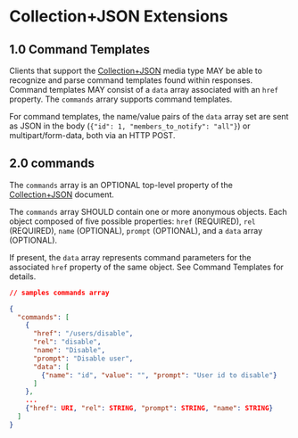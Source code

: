 # Collection+JSON Extensions

## 1.0 Command Templates

Clients that support the [Collection+JSON](http://amundsen.com/media-types/collection/) media type MAY be able to recognize and parse command templates found within responses. Command templates MAY consist of a `data` array associated with an `href` property. The `commands` arrary supports command templates.

For command templates, the name/value pairs of the `data` array set are sent as JSON in the body (`{"id": 1, "members_to_notify": "all"}`) or multipart/form-data, both via an HTTP POST.

## 2.0 commands

The `commands` array is an OPTIONAL top-level property of the [Collection+JSON](http://amundsen.com/media-types/collection/) document.

The `commands` array SHOULD contain one or more anonymous objects. Each object composed of five possible properties: `href` (REQUIRED), `rel` (REQUIRED), `name` (OPTIONAL), `prompt` (OPTIONAL), and a `data` array (OPTIONAL).

If present, the `data` array represents command parameters for the associated `href` property of the same object. See Command Templates for details.

```json
// samples commands array

{
  "commands": [
    {
      "href": "/users/disable",
      "rel": "disable",
      "name": "Disable",
      "prompt": "Disable user",
      "data": [
        {"name": "id", "value": "", "prompt": "User id to disable"}
      ]
    },
    ...
    {"href": URI, "rel": STRING, "prompt": STRING, "name": STRING}
  ]
}
```
